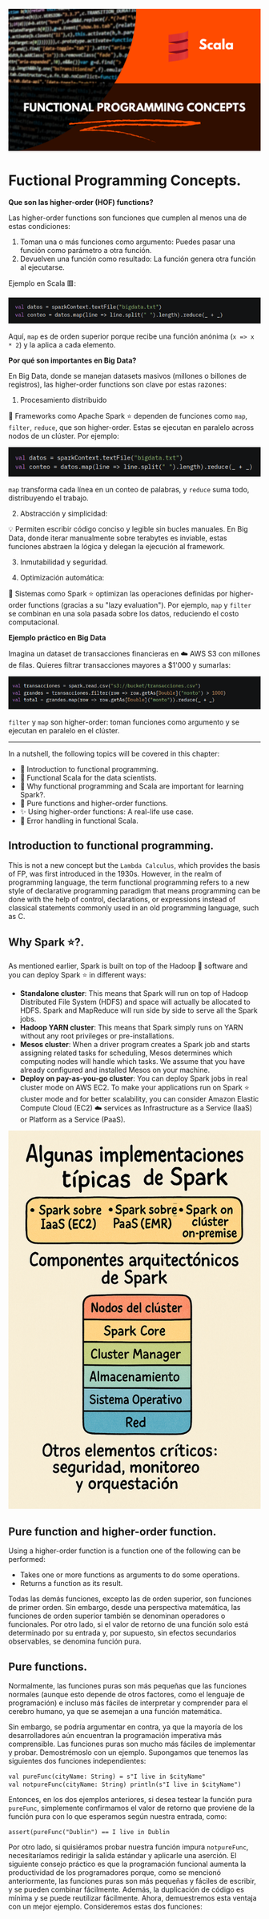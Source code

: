 ![](https://raw.githubusercontent.com/gabrielfernando01/scala_and_spark_for_bd/main/chapter_3/image/cover_chapter3.png)

# Fuctional Programming Concepts.

**Que son las higher-order (HOF) functions?**

Las higher-order functions son funciones que cumplen al menos una de estas condiciones:

1. Toman una o más funciones como argumento: Puedes pasar una función como parámetro a otra función.
2. Devuelven una función como resultado: La función genera otra función al ejecutarse.

Ejemplo en Scala 🟥:

![](https://raw.githubusercontent.com/gabrielfernando01/scala_and_spark_for_bd/main/chapter_3/image/higher_order_function.png)

Aquí, <code>map</code> es de orden superior porque recibe una función anónima (<code>x => x * 2</code>) y la aplica a cada elemento.

**Por qué son importantes en Big Data?**

En Big Data, donde se manejan datasets masivos (millones o billones de registros), las higher-order functions son clave por estas razones:

1. Procesamiento distribuido

📌 Frameworks como Apache Spark ⭐ dependen de funciones como <code>map</code>, <code>filter</code>, <code>reduce</code>, que son higher-order. Estas se ejecutan en paralelo across nodos de un clúster. Por ejemplo:

![](https://raw.githubusercontent.com/gabrielfernando01/scala_and_spark_for_bd/main/chapter_3/image/procesamiento_dist.png)

<code>map</code> transforma cada línea en un conteo de palabras, y <code>reduce</code> suma todo, distribuyendo el trabajo.

2. Abstracción y simplicidad:

💡 Permiten escribir código conciso y legible sin bucles manuales. En Big Data, donde iterar manualmente sobre terabytes es inviable, estas funciones abstraen la lógica y delegan la ejecución al framework.
	
3. Inmutabilidad y seguridad.

4. Optimización automática:

🔷 Sistemas como Spark ⭐ optimizan las operaciones definidas por higher-order functions (gracias a su "lazy evaluation"). Por ejemplo, <code>map</code> y <code>filter</code> se combinan en una sola pasada sobre los datos, reduciendo el 	costo computacional.

**Ejemplo práctico en Big Data**
	
Imagina un dataset de transacciones financieras en ☁️ AWS S3 con millones de filas. Quieres filtrar transacciones mayores a $1'000 y sumarlas:

![](https://raw.githubusercontent.com/gabrielfernando01/scala_and_spark_for_bd/main/chapter_3/image/filter_data.png)

<code>filter</code> y <code>map</code> son higher-order: toman funciones como argumento y se ejecutan en paralelo en el clúster.

***

In a nutshell, the following topics will be covered in this chapter:

- 📍 Introduction to functional programming.
- 🥊 Functional Scala for the data scientists.
- 🌟 Why functional programming and Scala are important for learning Spark?.	
- 🎱 Pure functions and higher-order functions.
- ✨ Using higher-order functions: A real-life use case.
- 💊 Error handling in functional Scala.

## Introduction to functional programming.

This is not a new concept but the <code>Lambda Calculus</code>, which provides the basis of FP, was first introduced in the 1930s. However, in the realm of programming language, the term functional programming refers to a new style of declarative programming paradigm that means programming can be done with the help of control, declarations, or expressions instead of classical statements commonly used in an old programming language, such as C.

## Why Spark ⭐?.

As mentioned earlier, Spark is built on top of the Hadoop 🐘 software and you can deploy Spark ⭐ in different ways:

- **Standalone cluster**: This means that Spark will run on top of Hadoop Distributed File System (HDFS) and space will actually be allocated to HDFS. Spark and MapReduce will run side by side to serve all the Spark jobs.
- **Hadoop YARN cluster**: This means that Spark simply runs on YARN without any root privileges or pre-installations.
- **Mesos cluster**: When a driver program creates a Spark job and starts assigning related tasks for scheduling, Mesos determines which computing nodes will handle which tasks. We assume that you have already configured and installed
Mesos on your machine.
- **Deploy on pay-as-you-go cluster**: You can deploy Spark jobs in real cluster mode on AWS EC2. To make your applications run on Spark ⭐ cluster mode and for better scalability, you can consider Amazon Elastic Compute Cloud (EC2) ☁️ services as Infrastructure as a Service (IaaS) or Platform as a Service (PaaS).

![](https://raw.githubusercontent.com/gabrielfernando01/scala_and_spark_for_bd/main/chapter_3/image/arquitectura.png)

## Pure function and higher-order function.

Using a higher-order function is a function one of the following can be
performed:

+ Takes one or more functions as arguments to do some operations.
+ Returns a function as its result.

Todas las demás funciones, excepto las de orden superior, son funciones de primer orden. Sin embargo, desde una perspectiva matemática, las funciones de orden superior también se denominan operadores o funcionales. Por otro lado, si el valor de retorno de una función solo está determinado por su entrada y, por supuesto, sin efectos secundarios observables, se denomina función pura.

## Pure functions.

Normalmente, las funciones puras son más pequeñas que las funciones normales (aunque esto depende de otros factores, como el lenguaje de programación) e incluso más fáciles de interpretar y comprender para el cerebro humano, ya que se asemejan a una función matemática.

Sin embargo, se podría argumentar en contra, ya que la mayoría de los desarrolladores aún encuentran la programación imperativa más comprensible. Las funciones puras son mucho más fáciles de implementar y probar. Demostrémoslo con un ejemplo. Supongamos que tenemos las siguientes dos funciones independientes:

```
val pureFunc(cityName: String) = s"I live in $cityName"
val notpureFunc(cityName: String) println(s"I live in $cityName")
```

Entonces, en los dos ejemplos anteriores, si desea testear la función pura <code>pureFunc</code>, simplemente confirmamos el valor de retorno que proviene de la función pura con lo que esperamos según nuestra entrada, como:

```
assert(pureFunc("Dublin") == I live in Dublin
```

Por otro lado, si quisiéramos probar nuestra función impura <code>notpureFunc</code>, necesitaríamos redirigir la salida estándar y aplicarle una aserción. El siguiente consejo práctico es que la programación funcional aumenta la productividad de los programadores porque, como se mencionó anteriormente, las funciones puras son más pequeñas y fáciles de escribir, y se pueden combinar fácilmente. Además, la duplicación de código es mínima y se puede reutilizar fácilmente. Ahora, demuestremos esta ventaja con un mejor ejemplo. Consideremos estas dos funciones:
